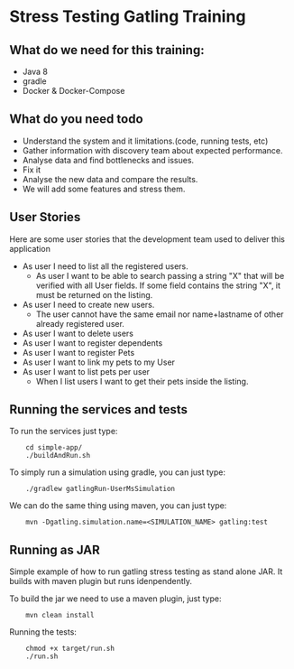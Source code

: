 # Stress Testing Gatling Training #

## What do we need for this training:
  - Java 8
  - gradle
  - Docker & Docker-Compose

## What do you need todo
 - Understand the system and it limitations.(code, running tests, etc)
 - Gather information with discovery team about expected performance.
 - Analyse data and find bottlenecks and issues.
 - Fix it
 - Analyse the new data and compare the results. 
 - We will add some features and stress them.

## User Stories
Here are some user stories that the development team used to deliver this application

- As user I need to list all the registered users.
	- As user I want to be able to search passing a string "X" that will be verified with all User fields. If some field contains the string "X", it must be returned on the listing.
- As user I need to create new users.
	- The user cannot have the same email nor name+lastname of other already registered user.
- As user I want to delete users
- As user I want to register dependents
- As user I want to register Pets
- As user I want to link my pets to my User
- As user I want to list pets per user
	- When I list users I want to get their pets inside the listing.


## Running the services and tests
To run the services just type:
```
	cd simple-app/
	./buildAndRun.sh
```

To simply run a simulation using gradle, you can just type:
```
	./gradlew gatlingRun-UserMsSimulation
```


We can do the same thing using maven, you can just type:
```
	mvn -Dgatling.simulation.name=<SIMULATION_NAME> gatling:test
```



## Running as JAR 
Simple example of how to run gatling stress testing as stand alone JAR.
It builds with maven plugin but runs idenpendently.

To build the jar we need to use a maven plugin, just type:
```
	mvn clean install
```
Running the tests:
```
	chmod +x target/run.sh
	./run.sh
```
